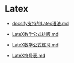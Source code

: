 # Latex
- [docsify支持的Latex语法.md](docs\Latex\docsify支持的Latex语法.md)

- [LateX数学公式排版.md](docs\Latex\LateX数学公式排版.md)

- [LateX数学公式练习.md](docs\Latex\LateX数学公式练习.md)

- [LateX符号表.md](docs\Latex\LateX符号表.md)

